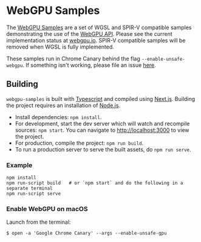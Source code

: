 # WebGPU Samples

The [WebGPU Samples](//austineng.github.io/webgpu-samples/) are a set of WGSL
and SPIR-V compatible samples demonstrating the use of the
[WebGPU API](//webgpu.dev). Please see the current implementation status at
[webgpu.io](//webgpu.io). SPIR-V compatible samples will be removed when WGSL
is fully implemented.

These samples run in Chrome Canary behind the flag `--enable-unsafe-webgpu`. If
something isn't working, please file an issue
[here](https://github.com/austinEng/webgpu-samples/issues).

## Building

`webgpu-samples` is built with [Typescript](https://www.typescriptlang.org/)
and compiled using [Next.js](https://nextjs.org/). Building the project
requires an installation of [Node.js](https://nodejs.org/en/).

- Install dependencies: `npm install`.
- For development, start the dev server which will watch and recompile
  sources: `npm start`. You can navigate to <http://localhost:3000> to view the project.
- For production, compile the project: `npm run build`.
- To run a production server to serve the built assets, do `npm run serve`.

### Example

```
npm install
npm run-script build   # or `npm start` and do the following in a separate terminal
npm run-script serve
```

### Enable WebGPU on macOS

Launch from the terminal:

`$ open -a 'Google Chrome Canary' --args --enable-unsafe-gpu`
